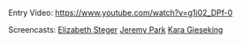 Entry Video: https://www.youtube.com/watch?v=g1i02_DPf-0

Screencasts:
[Elizabeth Steger](https://www.youtube.com/watch?v=xFsJSaUtoPg&feature=youtu.be)
[Jeremy Park](https://youtu.be/dgfJMmZes8k)
[Kara Gieseking](https://youtu.be/KDykVB97OWs)
